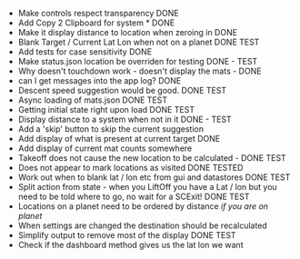* Make controls respect transparency DONE
* Add Copy 2 Clipboard for system * DONE 
* Make it display distance to location when zeroing in DONE 
* Blank Target / Current Lat Lon when not on a planet DONE TEST
* Add tests for case sensitivity DONE
* Make status.json location be overriden for testing DONE - TEST
* Why doesn't touchdown work - doesn't display the mats - DONE
* can I get messages into the app log? DONE
* Descent speed suggestion would be good. DONE TEST
* Async loading of mats.json DONE TEST
* Getting initial state right upon load DONE TEST
* Display distance to a system when not in it DONE - TEST
* Add a 'skip' button to skip the current suggestion
* Add display of what is present at current target DONE
* Add display of current mat counts somewhere
* Takeoff does not cause the new location to be calculated - DONE TEST
* Does not appear to mark locations as visited DONE TESTED
* Work out when to blank lat / lon etc from gui and datastores DONE TEST
* Split action from state - when you LiftOff you have a Lat / lon but you need
to be told where to go, no wait for a SCExit! DONE TEST
* Locations on a planet need to be ordered by distance *if you are on planet*
* When settings are changed the destination should be recalculated 
* Simplify output to remove most of the display DONE TEST
* Check if the dashboard method gives us the lat lon we want
